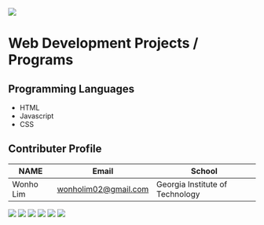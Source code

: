 ![](https://placehold.it/950x90/0000FF/fff?text=Welcome!)
# Web Development **Projects / Programs**

## Programming Languages
* HTML
* Javascript
* CSS

## Contributer Profile
<!-- Tables -->
| NAME      | Email                |School                           |
| --------- | -------------------- |---------------------------------|
| Wonho Lim | wonholim02@gmail.com | Georgia Institute of Technology |

![](https://lh3.googleusercontent.com/proxy/xP2EMvVGmUR5tWoyWe0auJIPk67e0hp7hUaWv17d88UYWvKBQolJ7bgB2xum9rWFp4BEYi5k8uZIlCj65i0TVG33excS9plkVB5c30lnbV9DLseiuC7pgoaulh2cRvjcyD8Ldm_6etJG1N9CbzXU7wXFzro-XJ1XWDIkKWlYpvWidAKkEmYjPoSLNpC-qMa_rHTSf0P8JSInRr4aDNBmfB7PZNpR7ZqI7IgjizDmytIRaHwkHS0loiw6Np62_NWgkd7Emu_mdTmV-dTA8LbiQRrd_FPMbYZTJsnsTAUBi--zxyEMSZYjRLKgwMeKVt_jj1-aX665rFZW_Asg8ZG3uek)
![](https://lh3.googleusercontent.com/proxy/xP2EMvVGmUR5tWoyWe0auJIPk67e0hp7hUaWv17d88UYWvKBQolJ7bgB2xum9rWFp4BEYi5k8uZIlCj65i0TVG33excS9plkVB5c30lnbV9DLseiuC7pgoaulh2cRvjcyD8Ldm_6etJG1N9CbzXU7wXFzro-XJ1XWDIkKWlYpvWidAKkEmYjPoSLNpC-qMa_rHTSf0P8JSInRr4aDNBmfB7PZNpR7ZqI7IgjizDmytIRaHwkHS0loiw6Np62_NWgkd7Emu_mdTmV-dTA8LbiQRrd_FPMbYZTJsnsTAUBi--zxyEMSZYjRLKgwMeKVt_jj1-aX665rFZW_Asg8ZG3uek)
![](https://lh3.googleusercontent.com/proxy/xP2EMvVGmUR5tWoyWe0auJIPk67e0hp7hUaWv17d88UYWvKBQolJ7bgB2xum9rWFp4BEYi5k8uZIlCj65i0TVG33excS9plkVB5c30lnbV9DLseiuC7pgoaulh2cRvjcyD8Ldm_6etJG1N9CbzXU7wXFzro-XJ1XWDIkKWlYpvWidAKkEmYjPoSLNpC-qMa_rHTSf0P8JSInRr4aDNBmfB7PZNpR7ZqI7IgjizDmytIRaHwkHS0loiw6Np62_NWgkd7Emu_mdTmV-dTA8LbiQRrd_FPMbYZTJsnsTAUBi--zxyEMSZYjRLKgwMeKVt_jj1-aX665rFZW_Asg8ZG3uek)
![](https://lh3.googleusercontent.com/proxy/xP2EMvVGmUR5tWoyWe0auJIPk67e0hp7hUaWv17d88UYWvKBQolJ7bgB2xum9rWFp4BEYi5k8uZIlCj65i0TVG33excS9plkVB5c30lnbV9DLseiuC7pgoaulh2cRvjcyD8Ldm_6etJG1N9CbzXU7wXFzro-XJ1XWDIkKWlYpvWidAKkEmYjPoSLNpC-qMa_rHTSf0P8JSInRr4aDNBmfB7PZNpR7ZqI7IgjizDmytIRaHwkHS0loiw6Np62_NWgkd7Emu_mdTmV-dTA8LbiQRrd_FPMbYZTJsnsTAUBi--zxyEMSZYjRLKgwMeKVt_jj1-aX665rFZW_Asg8ZG3uek)
![](https://assets.weforum.org/project/image/HTpPcpjX9elUNR5L6VvDaixzL9GgCoGaasn1nTj74e0.jpeg)
![](https://wallpaperaccess.com/full/1325090.jpg)
